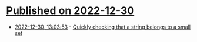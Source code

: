 # [Published on 2022-12-30](index.md)

* [2022-12-30, 13:03:53](https://news.ycombinator.com/item?id=34184627) - [Quickly checking that a string belongs to a small set](https://lemire.me/blog/2022/12/30/quickly-checking-that-a-string-belongs-to-a-small-set/)
